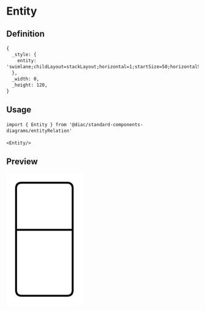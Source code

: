 # Entity

## Definition

```
{
  _style: { 
    entity: 'swimlane;childLayout=stackLayout;horizontal=1;startSize=50;horizontalStack=0;rounded=1;fontSize=14;fontStyle=0;strokeWidth=2;resizeParent=0;resizeLast=1;shadow=0;dashed=0;align=center;arcSize=4;whiteSpace=wrap;html=1;',
  },
  _width: 0,
  _height: 120,
}
```

## Usage

```
import { Entity } from '@diac/standard-components-diagrams/entityRelation'

<Entity/>
```

## Preview

<img src="./entity.png" width="200"/>
